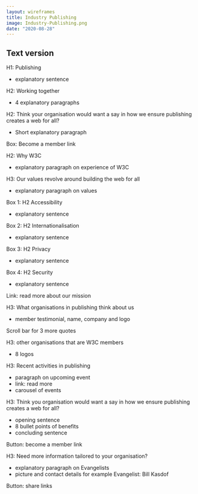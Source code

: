 ```yaml
---
layout: wireframes
title: Industry Publishing
image: Industry-Publishing.png
date: "2020-08-28"
---
```


## Text version

H1: Publishing
- explanatory sentence

H2: Working together
- 4 explanatory paragraphs

H2: Think your organisation would want a say in how we ensure publishing creates a web for all? 
- Short explanatory paragraph 

Box: Become a member link

H2: Why W3C
- explanatory paragraph on experience of W3C

H3: Our values revolve around building the web for all
- explanatory paragraph on values

Box 1: H2 Accessibility
-  explanatory sentence

Box 2: H2 Internationalisation
-  explanatory sentence

Box 3: H2 Privacy
-  explanatory sentence

Box 4: H2 Security
-  explanatory sentence

Link: read more about our mission

H3: What organisations in publishing think about us
- member testimonial, name, company and logo

Scroll bar for 3 more quotes

H3: other organisations that are W3C members
- 8 logos

H3: Recent activities in publishing
- paragraph on upcoming event
- link: read more
- carousel of events

H3: Think you organisation would want a say in how we ensure publishing creates a web for all?
- opening sentence 
- 8 bullet points of benefits
- concluding sentence

Button: become a member link

H3: Need more information tailored to your organisation?
- explanatory paragraph on Evangelists
- picture and contact details for example Evangelist: Bill Kasdof

Button: share links
